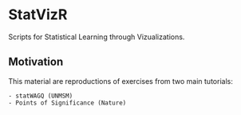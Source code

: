 # StatVizR

Scripts for Statistical Learning through Vizualizations.

## Motivation

This material are reproductions of exercises from two main tutorials:

	- statWAGQ (UNMSM)
	- Points of Significance (Nature)


